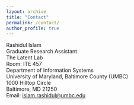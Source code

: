 ```yaml
---
layout: archive
title: "Contact"
permalink: /contact/
author_profile: true
---
```

Rashidul Islam<br>
Graduate Research Assistant<br>
The Latent Lab <br>
Room: ITE 457<br>
Department of Information Systems<br>
University of Maryland, Baltimore County (UMBC)<br>
1000 Hilltop Circle<br>
Baltimore, MD 21250<br>
Email: islam.rashidul@umbc.edu
